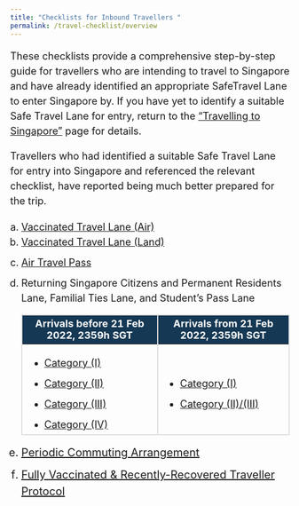 ```yaml
---
title: "Checklists for Inbound Travellers "
permalink: /travel-checklist/overview
---
```


<p style="font-size:18px; margin-bottom:10px; line-height:1.5;">These checklists provide a comprehensive step-by-step guide for travellers who are intending to travel to Singapore and have already identified an appropriate SafeTravel Lane to enter Singapore by. If you have yet to identify a suitable Safe Travel Lane for entry, return to the <a href="/arriving/overview" target="_blank">“Travelling to Singapore”</a> page for details.</p>

<p style="font-size:18px; margin-bottom:10px; line-height:1.5;">Travellers who had identified a suitable Safe Travel Lane for entry into Singapore and referenced the relevant checklist, have reported being much better prepared for the trip.</p>

<ol style="padding-left:20px; font-size:20px; margin-bottom:0px;">
	<li style="font-size:18px; margin-top:0px; margin-bottom:0px; line-height:1.5; list-style-type:lower-alpha; "><a href="/vtl/travel-checklist">Vaccinated Travel Lane (Air)</a>
	</li>
	<li style="font-size:18px; margin-top:0px; margin-bottom:0px; line-height:1.5; list-style-type:lower-alpha; "><a href="/vtl-land/travel-checklist">Vaccinated Travel Lane (Land)</a>
	</li>
	<li style="font-size:18px; margin-top:10px; margin-bottom:0px; line-height:1.5; list-style-type:lower-alpha; "><a href="/atp/requirements-and-process">Air Travel Pass</a>
	</li>
		<li style="font-size:18px; margin-top:10px; margin-bottom:0px; line-height:1.5; list-style-type:lower-alpha; ">Returning Singapore Citizens and Permanent Residents Lane, Familial Ties Lane, and Student’s Pass Lane <br>
			<table>
  <thead>
    <tr>
     <th style="margin-top:0px; margin-bottom:0px; font-size:18px;border-left:2px solid #E0E0E0;border-right:2px solid #E0E0E0;border-top:2px solid #E0E0E0; background-color:#153854; color:white;"><b>Arrivals before 21 Feb 2022, 2359h SGT</b></th><th style="margin-top:0px; margin-bottom:0px; font-size:18px;border-right:2px solid #E0E0E0;border-top:2px solid #E0E0E0; background-color:#153854; color:white;"><b>Arrivals from 21 Feb 2022, 2359h SGT</b></th>
    </tr>
  </thead>
  <tbody>
    <tr>
      <td style="margin-top:0px; margin-bottom:0px; font-size:18px;border-bottom:2px solid #E0E0E0;border-left:2px solid #E0E0E0;border-right:2px solid #E0E0E0;"><ol style="list-style-type:disc;">
	      <li style="line-height:1.5;font-size:18px;"><a href="/travel-checklist/category-1">Category (I)</a></li>
	       <li style="line-height:1.5;margin-top:10px;font-size:18px;"><a href="/travel-checklist/category-2">Category (II)</a></li>
	       <li style="line-height:1.5;margin-top:10px;font-size:18px;"><a href="/travel-checklist/category-3">Category (III)</a></li>
	       <li style="line-height:1.5;margin-top:10px;font-size:18px;"><a href="/travel-checklist/category-4">Category (IV)</a></li>
	      </ol></td>
      <td style="margin-top:0px; margin-bottom:0px; font-size:18px;border-right:2px solid #E0E0E0; border-bottom:2px solid #E0E0E0;border-left:2px solid #E0E0E0;"><ol style="list-style-type:disc;">
	      <li style="line-height:1.5;font-size:18px;"><a href="/travel-checklist/category-1">Category (I)</a></li>
	      <li style="line-height:1.5;margin-top:10px;font-size:18px;"><a href="/travel-checklist/">Category (II)/(III)</a></li></ol></td>
    </tr>
				</tbody>
			</table>			
	</li>
			<li style="font-size:20px; margin-top:10px; margin-bottom:0px; line-height:1.5; list-style-type:lower-alpha; "><a href="/pca/requirements-and-process">Periodic Commuting Arrangement</a>
	</li>
		<!--<li style="font-size:20px; margin-top:10px; margin-bottom:0px; line-height:1.5; list-style-type:lower-alpha; "><a href="/rgl/travel-checklist">Reciprocal Green Lane</a>
	</li>
		<li style="font-size:20px; margin-top:10px; margin-bottom:0px; line-height:1.5; list-style-type:lower-alpha; "><a href="/travel-checklist/dcev">Death and Critical Illness Emergency Visit Lane</a>
	</li>-->
			<li style="font-size:20px; margin-top:10px; margin-bottom:0px; line-height:1.5; list-style-type:lower-alpha; "><a href="/vaccinated-recovered">Fully Vaccinated & Recently-Recovered Traveller Protocol</a>
	</li>
</ol>

